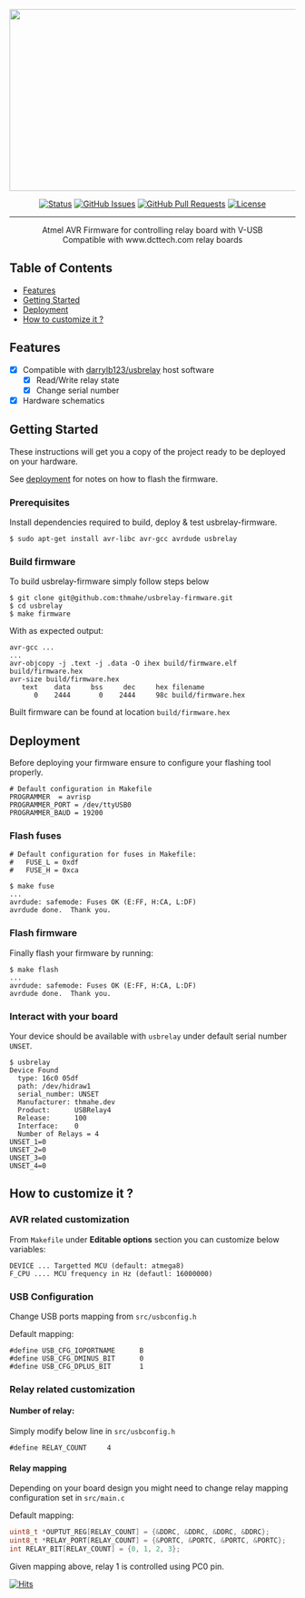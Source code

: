 <p align="center">
 <img width=640px height=320px src="https://repository-images.githubusercontent.com/563558507/6cf01a5c-8db2-48f6-9632-5ee800e1851b"></a>
</p>

<div align="center">

  [![Status](https://img.shields.io/badge/status-active-success.svg)]() 
  [![GitHub Issues](https://img.shields.io/github/issues/thmahe/usbrelay-firmware.svg)](https://github.com/thmahe/usb-relay-firmware/issues)
  [![GitHub Pull Requests](https://img.shields.io/github/issues-pr/thmahe/usbrelay-firmware.svg)](https://github.com/thmahe/usb-relay-firmware/pulls)
  [![License](https://img.shields.io/badge/license-GPL--2.0--only-blue.svg)](/LICENSE)

</div>

---

<p align="center"> Atmel AVR Firmware for controlling relay board with V-USB
    <br>
    Compatible with www.dcttech.com relay boards
    <br> 
</p>

## Table of Contents
- [Features](#features)
- [Getting Started](#getting_started)
- [Deployment](#deployment)
- [How to customize it ?](#how_to_customize)

## Features <a name = "features"></a>
* [X] Compatible with [darrylb123/usbrelay](https://github.com/darrylb123/usbrelay) host software
   * [X] Read/Write relay state
   * [X] Change serial number
* [X] Hardware schematics

## Getting Started <a name = "getting_started"></a>
These instructions will get you a copy of the project ready to be deployed on your hardware. 

See [deployment](#deployment) for notes on how to flash the firmware.

### Prerequisites

Install dependencies required to build, deploy & test usbrelay-firmware.

```shell
$ sudo apt-get install avr-libc avr-gcc avrdude usbrelay
```

### Build firmware

To build usbrelay-firmware simply follow steps below

```shell
$ git clone git@github.com:thmahe/usbrelay-firmware.git
$ cd usbrelay
$ make firmware
```

With as expected output:

```
avr-gcc ...
...
avr-objcopy -j .text -j .data -O ihex build/firmware.elf build/firmware.hex
avr-size build/firmware.hex
   text    data     bss     dec     hex filename
      0    2444       0    2444     98c build/firmware.hex
```

Built firmware can be found at location `build/firmware.hex`

## Deployment <a name = "deployment"></a>

Before deploying your firmware ensure to configure your flashing tool properly.

```shell
# Default configuration in Makefile
PROGRAMMER 	= avrisp
PROGRAMMER_PORT = /dev/ttyUSB0
PROGRAMMER_BAUD = 19200
```

### Flash fuses
```shell
# Default configuration for fuses in Makefile: 
#   FUSE_L = 0xdf
#   FUSE_H = 0xca

$ make fuse
...
avrdude: safemode: Fuses OK (E:FF, H:CA, L:DF)
avrdude done.  Thank you.
```
### Flash firmware

Finally flash your firmware by running:
```shell
$ make flash
...
avrdude: safemode: Fuses OK (E:FF, H:CA, L:DF)
avrdude done.  Thank you.
```

### Interact with your board
Your device should be available with `usbrelay` under default serial number `UNSET`.

```shell
$ usbrelay
Device Found
  type: 16c0 05df
  path: /dev/hidraw1
  serial_number: UNSET
  Manufacturer: thmahe.dev
  Product:      USBRelay4
  Release:      100
  Interface:    0
  Number of Relays = 4
UNSET_1=0
UNSET_2=0
UNSET_3=0
UNSET_4=0
```

## How to customize it ? <a name = "how_to_customize"></a>

### AVR related customization

From `Makefile` under **Editable options** section you can customize below variables:
```
DEVICE ... Targetted MCU (default: atmega8)
F_CPU .... MCU frequency in Hz (defautl: 16000000)
```

### USB Configuration

Change USB ports mapping from `src/usbconfig.h`

Default mapping:
```
#define USB_CFG_IOPORTNAME      B
#define USB_CFG_DMINUS_BIT      0
#define USB_CFG_DPLUS_BIT       1
```

### Relay related customization

#### Number of relay:

Simply modify below line in `src/usbconfig.h`
```
#define RELAY_COUNT     4
```

#### Relay mapping

Depending on your board design you might need to change relay mapping configuration set in `src/main.c`

Default mapping:
```c
uint8_t *OUPTUT_REG[RELAY_COUNT] = {&DDRC, &DDRC, &DDRC, &DDRC};
uint8_t *RELAY_PORT[RELAY_COUNT] = {&PORTC, &PORTC, &PORTC, &PORTC};
int RELAY_BIT[RELAY_COUNT] = {0, 1, 2, 3};
```

Given mapping above, relay 1 is controlled using PC0 pin.

[![Hits](https://hits.seeyoufarm.com/api/count/incr/badge.svg?url=https%3A%2F%2Fgithub.com%2Fthmahe%2Fusbrelay-firmware&count_bg=%23868686&title_bg=%23555555&icon=&icon_color=%23E7E7E7&title=hits&edge_flat=false)](https://hits.seeyoufarm.com)

